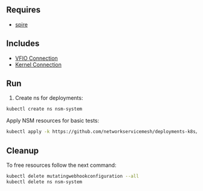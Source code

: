 ## Requires

- [spire](../spire)

## Includes

- [VFIO Connection](../use-cases/Vfio2Noop)
- [Kernel Connection](../use-cases/SriovKernel2Noop)

## Run

1. Create ns for deployments:
```bash
kubectl create ns nsm-system
```

Apply NSM resources for basic tests:
```bash
kubectl apply -k https://github.com/networkservicemesh/deployments-k8s/examples/sriov?ref=ff69adca767822ce0c9fb55aba74eb3bad3a0e37
```

## Cleanup

To free resources follow the next command:
```bash
kubectl delete mutatingwebhookconfiguration --all
kubectl delete ns nsm-system
```
